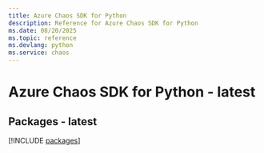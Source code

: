 ```yaml
---
title: Azure Chaos SDK for Python
description: Reference for Azure Chaos SDK for Python
ms.date: 08/20/2025
ms.topic: reference
ms.devlang: python
ms.service: chaos
---
```

# Azure Chaos SDK for Python - latest
## Packages - latest
[!INCLUDE [packages](chaos-index.md)]